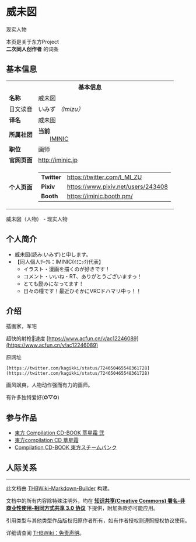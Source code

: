 # 威未図

<!-- source html: G:\repos\THBWiki-Markdown-Builder\THBWikiMarkdown\Temp\main\b\bf\ns0%3A%E5%A8%81%E6%9C%AA%E5%9B%B3.html -->

现实人物

本页是关于东方Project  
 **二次同人创作者** 的词条

## 基本信息

<table><tbody><tr><th colspan="3">基本信息</th></tr><tr><td class="label"><b>名称</b></td><td> 威未図 </td></tr><tr><td class="label">日文读音</td><td> いみず <i>（Imizu）</i> </td></tr><tr><td class="label"><b>译名</b></td><td>威未图</td></tr><tr><td class="label"><b>所属社团</b></td><td><b>当前</b><div style="margin-left:2em;"><a href="./IMINIC.md" title="IMINIC">IMINIC</a></div></td></tr><tr><td class="label"><b>职位</b></td><td>画师</td></tr><tr><td class="label"><b>官网页面</b></td><td><a rel="nofollow" class="external free" href="http://iminic.jp">http://iminic.jp</a></td></tr><tr><td class="label"><b>个人页面</b></td><td><table border="0" cellspacing="0" cellpadding="0"><tbody><tr><td><b>Twitter</b></td><td><a rel="nofollow" class="external free" href="https://twitter.com/I_MI_ZU">https://twitter.com/I_MI_ZU</a></td></tr><tr><td><b>Pixiv</b></td><td><a rel="nofollow" class="external free" href="https://www.pixiv.net/users/243408">https://www.pixiv.net/users/243408</a></td></tr><tr><td><b>Booth</b></td><td><a rel="nofollow" class="external free" href="https://iminic.booth.pm/">https://iminic.booth.pm/</a></td></tr></tbody></table></td></tr></tbody></table>

威未図（人物） - 现实人物

## 个人简介
- 威未図(読み:いみず)と申します。
- 【同人個人ｻｰｸﾙ：IMINIC(ｲﾐﾆｯｸ)代表】
  - イラスト・漫画を描くのが好きです！
  - コメント・いいね・RT、ありがとうございますっ！
  - とても励みになってます！
  - 日々の糧です！最近ひそかにVRCドハマリ中っ！！



## 介绍
  
插画家，军宅  

超快的射枪🔫速度 
[https://www.acfun.cn/v/ac12246089](https://www.acfun.cn/v/ac12246089)  

原网址 
  

```
[https://twitter.com/kagikki/status/724650465548361728](https://twitter.com/kagikki/status/724650465548361728)  
```

  
画风飒爽，人物动作强而有力的画师。  

有许多独特爱好(✪▽✪)
  


## 参与作品
- [東方 Compilation CD-BOOK 萃星霜 弐](./東方_Compilation_CD-BOOK_萃星霜_弐.md)
- [東方compilation CD 萃星霜](./東方compilation_CD_萃星霜.md)
- [Compilation CD-BOOK 東方スチームパンク](./Compilation_CD-BOOK_東方スチームパンク.md)


## 人际关系




---

此文档由 [THBWiki-Markdown-Builder](https://github.com/Delsin-Yu/THBWiki-Markdown-Builder) 构建。

文档中的所有内容除特殊注明外，均在 [**知识共享(Creative Commons) 署名-非商业性使用-相同方式共享 3.0 协议**](https://creativecommons.org/licenses/by-sa/3.0/deed.zh-hans) 下提供，附加条款亦可能应用。

引用类型与其他类型作品版权归原作者所有，如有作者授权则遵照授权协议使用。

详细请查阅 [THBWiki：免责声明](https://thbwiki.cc/THBWiki:%E5%85%8D%E8%B4%A3%E5%A3%B0%E6%98%8E)。

